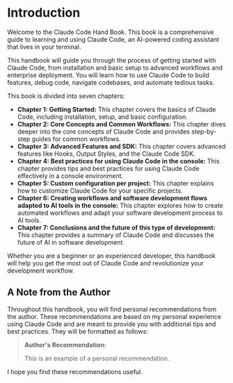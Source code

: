 # Introduction

Welcome to the Claude Code Hand Book. This book is a comprehensive guide to learning and using Claude Code, an AI-powered coding assistant that lives in your terminal.

This handbook will guide you through the process of getting started with Claude Code, from installation and basic setup to advanced workflows and enterprise deployment. You will learn how to use Claude Code to build features, debug code, navigate codebases, and automate tedious tasks.

This book is divided into seven chapters:

*   **Chapter 1: Getting Started:**  This chapter covers the basics of Claude Code, including installation, setup, and basic configuration.
*   **Chapter 2: Core Concepts and Common Workflows:** This chapter dives deeper into the core concepts of Claude Code and provides step-by-step guides for common workflows.
*   **Chapter 3: Advanced Features and SDK:** This chapter covers advanced features like Hooks, Output Styles, and the Claude Code SDK.
*   **Chapter 4: Best practices for using Claude Code in the console:** This chapter provides tips and best practices for using Claude Code effectively in a console environment.
*   **Chapter 5: Custom configuration per project:** This chapter explains how to customize Claude Code for your specific projects.
*   **Chapter 6: Creating workflows and software development flows adapted to AI tools in the console:** This chapter explores how to create automated workflows and adapt your software development process to AI tools.
*   **Chapter 7: Conclusions and the future of this type of development:** This chapter provides a summary of Claude Code and discusses the future of AI in software development.

Whether you are a beginner or an experienced developer, this handbook will help you get the most out of Claude Code and revolutionize your development workflow.

## A Note from the Author

Throughout this handbook, you will find personal recommendations from the author. These recommendations are based on my personal experience using Claude Code and are meant to provide you with additional tips and best practices. They will be formatted as follows:

> **Author's Recommendation:**
>
> This is an example of a personal recommendation.

I hope you find these recommendations useful.